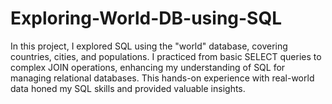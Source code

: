 # Exploring-World-DB-using-SQL
In this project, I explored SQL using the "world" database, covering countries, cities, and populations. I practiced from basic SELECT queries to complex JOIN operations, enhancing my understanding of SQL for managing relational databases. This hands-on experience with real-world data honed my SQL skills and provided valuable insights.
